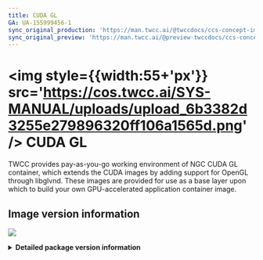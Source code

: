 ```yaml
---
title: CUDA GL
GA: UA-155999456-1
sync_original_production: 'https://man.twcc.ai/@twccdocs/ccs-concept-image-main-en' 
sync_original_preview: 'https://man.twcc.ai/@preview-twccdocs/ccs-concept-image-main-en' 
---
```


# <img style={{width:55+'px'}} src='https://cos.twcc.ai/SYS-MANUAL/uploads/upload_6b3382d3255e279896320ff106a1565d.png' /> CUDA GL

TWCC provides pay-as-you-go working environment of NGC CUDA GL container, which extends the CUDA images by adding support for OpenGL through libglvnd. These images are provided for use as a base layer upon which to build your own GPU-accelerated application container image.

## <i class="fa fa-sticky-note" aria-hidden="true"></i> <span class="ccsimglist">Image version information</span> 

![](https://cos.twcc.ai/SYS-MANUAL/uploads/upload_92079bfb77029274ebafe18ad44ac686.png)





<details class="docspoiler">

<summary><b>Detailed package version information</b></summary>

- [NGC CUDA GL](https://catalog.ngc.nvidia.com/orgs/nvidia/containers/cudagl) 

</details>